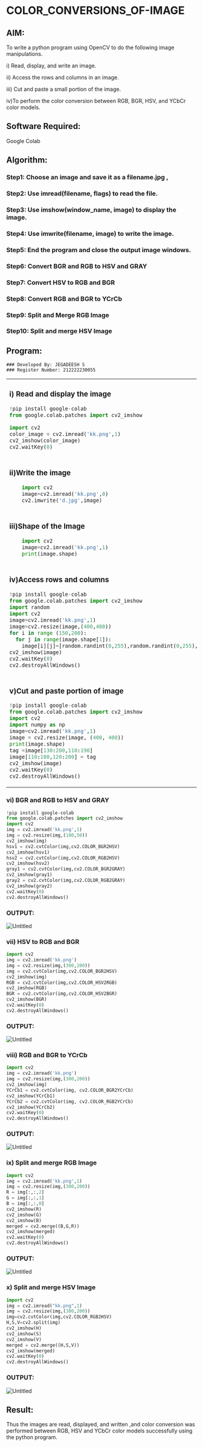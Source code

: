 # COLOR_CONVERSIONS_OF-IMAGE
## AIM:
To write a python program using OpenCV to do the following image manipulations.

i) Read, display, and write an image.

ii) Access the rows and columns in an image.

iii) Cut and paste a small portion of the image.

iv)To perform the color conversion between RGB, BGR, HSV, and YCbCr color models.


## Software Required:
Google Colab
## Algorithm:
### Step1: Choose an image and save it as a filename.jpg ,
### Step2: Use imread(filename, flags) to read the file.
### Step3: Use imshow(window_name, image) to display the image.
### Step4: Use imwrite(filename, image) to write the image.
### Step5: End the program and close the output image windows.
### Step6: Convert BGR and RGB to HSV and GRAY
### Step7: Convert HSV to RGB and BGR
### Step8: Convert RGB and BGR to YCrCb
### Step9: Split and Merge RGB Image
### Step10: Split and merge HSV Image

## Program:
```
### Developed By: JEGADEESH S
### Register Number: 212222230055
```
<table>
  <tr>
    <td width=50%>

### i) Read and display the image
```Python
!pip install google-colab
from google.colab.patches import cv2_imshow

import cv2
color_image = cv2.imread('kk.png',1)
cv2_imshow(color_image)
cv2.waitKey(0)

``` 
  </td>
  <td>

### OUTPUT:
![image](https://github.com/JEGADEESH07/COLOR_CONVERSIONS_OF-IMAGE/assets/113497131/e66fc1c9-625a-421d-b2a9-3d3e5f060cff)


  </td>
  </tr>

   <tr>
    <td width=50%>

### ii)Write the image
```Python
    import cv2
    image=cv2.imread('kk.png',0)
    cv2.imwrite('d.jpg',image)
```
  </td>
  <td>

### OUTPUT:

![image](https://github.com/JEGADEESH07/COLOR_CONVERSIONS_OF-IMAGE/assets/113497131/9524004e-4612-43fb-8d84-97ab00decd31)


  </td>
  </tr>
  <tr>
    <td width=50%>

### iii)Shape of the Image
```Python
    import cv2
    image=cv2.imread('kk.png',1)
    print(image.shape)
```
  </td>
  <td>

### OUTPUT:
![image](https://github.com/JEGADEESH07/COLOR_CONVERSIONS_OF-IMAGE/assets/113497131/fbc1ad95-4963-4ab0-b729-337a10156ed9)

  </td>
  </tr>
  <tr>
    <td>
      
### iv)Access rows and columns
```Python
!pip install google-colab
from google.colab.patches import cv2_imshow
import random
import cv2
image=cv2.imread('kk.png',1)
image=cv2.resize(image,(400,400))
for i in range (150,200):
  for j in range(image.shape[1]):
    image[i][j]=[random.randint(0,255),random.randint(0,255),random.randint(0,255)] 
cv2_imshow(image)
cv2.waitKey(0)
cv2.destroyAllWindows()
```
  </td>
  <td width="50%">

### OUTPUT:

![image](https://github.com/JEGADEESH07/COLOR_CONVERSIONS_OF-IMAGE/assets/113497131/6abcc11e-e3ba-4394-8cea-1f6b91068b9c)

  </td>
  </tr>
  <tr>
    <td width=50%>
      
### v)Cut and paste portion of image

 ```Python
!pip install google-colab
from google.colab.patches import cv2_imshow
import cv2
import numpy as np
image=cv2.imread('kk.png',1)
image = cv2.resize(image, (400, 400))
print(image.shape)
tag =image[130:200,110:190]
image[110:180,120:200] = tag
cv2_imshow(image)
cv2.waitKey(0)
cv2.destroyAllWindows()

```
  </td>
  <td>
    
### OUTPUT:
![image](https://github.com/JEGADEESH07/COLOR_CONVERSIONS_OF-IMAGE/assets/113497131/25347a89-8d2c-442f-9744-ee7b472b2224)

  </td>
  </tr>
</table>

### vi) BGR and RGB to HSV and GRAY
```Python
!pip install google-colab
from google.colab.patches import cv2_imshow
import cv2
img = cv2.imread('kk.png',1)
img = cv2.resize(img,(100,50))
cv2_imshow(img)
hsv1 = cv2.cvtColor(img,cv2.COLOR_BGR2HSV)
cv2_imshow(hsv1)
hsv2 = cv2.cvtColor(img,cv2.COLOR_RGB2HSV)
cv2_imshow(hsv2)
gray1 = cv2.cvtColor(img,cv2.COLOR_BGR2GRAY)
cv2_imshow(gray1)
gray2 = cv2.cvtColor(img,cv2.COLOR_RGB2GRAY)
cv2_imshow(gray2)
cv2.waitKey(0)
cv2.destroyAllWindows()
```

### OUTPUT:
![Untitled](https://github.com/JEGADEESH07/COLOR_CONVERSIONS_OF-IMAGE/assets/113497131/3bdf428c-1eea-4d2a-9dce-50cc404d8513)




### vii) HSV to RGB and BGR
```Python
import cv2
img = cv2.imread('kk.png')
img = cv2.resize(img,(300,200))
img = cv2.cvtColor(img,cv2.COLOR_BGR2HSV)
cv2_imshow(img)
RGB = cv2.cvtColor(img,cv2.COLOR_HSV2RGB)
cv2_imshow(RGB)
BGR = cv2.cvtColor(img,cv2.COLOR_HSV2BGR)
cv2_imshow(BGR)
cv2.waitKey(0)
cv2.destroyAllWindows()
```

### OUTPUT:
![Untitled](https://github.com/JEGADEESH07/COLOR_CONVERSIONS_OF-IMAGE/assets/113497131/a1667212-e22d-4bb0-9141-55aceadd709d)



### viii) RGB and BGR to YCrCb
```Python
import cv2
img = cv2.imread('kk.png')
img = cv2.resize(img,(300,200))
cv2_imshow(img)
YCrCb1 = cv2.cvtColor(img, cv2.COLOR_BGR2YCrCb)
cv2_imshow(YCrCb1)
YCrCb2 = cv2.cvtColor(img, cv2.COLOR_RGB2YCrCb)
cv2_imshow(YCrCb2)
cv2.waitKey(0)
cv2.destroyAllWindows()
```

### OUTPUT:
![Untitled](https://github.com/JEGADEESH07/COLOR_CONVERSIONS_OF-IMAGE/assets/113497131/26019da9-b3e0-494f-995d-87532f57a293)




### ix) Split and merge RGB Image
```Python
import cv2
img = cv2.imread('kk.png',1)
img = cv2.resize(img,(300,200))
R = img[:,:,2]
G = img[:,:,1]
B = img[:,:,0]
cv2_imshow(R)
cv2_imshow(G)
cv2_imshow(B)
merged = cv2.merge((B,G,R))
cv2_imshow(merged)
cv2.waitKey(0)
cv2.destroyAllWindows()
```

### OUTPUT:
![Untitled](https://github.com/JEGADEESH07/COLOR_CONVERSIONS_OF-IMAGE/assets/113497131/88badafb-b619-4f92-9726-90e9503c8c27)




### x) Split and merge HSV Image
```Python
import cv2
img = cv2.imread("kk.png",1)
img = cv2.resize(img,(300,200))
img=cv2.cvtColor(img,cv2.COLOR_RGB2HSV)
H,S,V=cv2.split(img)
cv2_imshow(H)
cv2_imshow(S)
cv2_imshow(V)
merged = cv2.merge((H,S,V))
cv2_imshow(merged)
cv2.waitKey(0)
cv2.destroyAllWindows()
```

### OUTPUT:
![Untitled](https://github.com/JEGADEESH07/COLOR_CONVERSIONS_OF-IMAGE/assets/113497131/09a7aac6-d771-40e5-9578-ac7621e1daa9)


## Result:
Thus the images are read, displayed, and written ,and color conversion was performed between RGB, HSV and YCbCr color models successfully using the python program.








